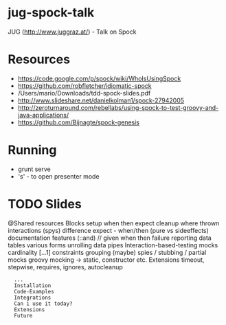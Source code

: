 # jug-spock-talk
JUG (http://www.juggraz.at/) - Talk on Spock

# Resources
- https://code.google.com/p/spock/wiki/WhoIsUsingSpock
- https://github.com/robfletcher/idiomatic-spock
- /Users/mario/Downloads/tdd-spock-slides.pdf
- http://www.slideshare.net/danielkolman1/spock-27942005
- http://zeroturnaround.com/rebellabs/using-spock-to-test-groovy-and-java-applications/
- https://github.com/Bijnagte/spock-genesis

# Running
- grunt serve
- 's' - to open presenter mode

# TODO Slides
 @Shared resources
 Blocks
      setup
      when
      then
      expect
      cleanup
      where
 thrown
 interactions (spys)
 difference expect - when/then (pure vs sideeffects)
 documentation features (::and) // given when then
 failure reporting
 data tables
      various forms
      unrolling
      data pipes
 Interaction-based-testing
      mocks
      cardinality [...1]
      constraints
      grouping (maybe)
      spies / stubbing / partial mocks
      groovy mocking -> static, constructor etc.
 Extensions
      timeout, stepwise, requires, ignores, autocleanup

      ...
      Installation
      Code-Examples
      Integrations
      Can i use it today?
      Extensions
      Future

